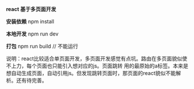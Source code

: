 **react 基于多页面开发**

**安装依赖**
npm install

**本地开发**
npm run dev

**打包**
npm run build // 不能运行

说明：react比较适合单页面开发，多页面开发感觉有点坑。路由在多页面貌似使不上力，每个页面也只能引入想对应的js。页面跳转
用的最原始的a标签。本来是想自动生成页面，自动引用js。但发现跳转页面时，那页面的react貌似不能解析。还有待完善。

